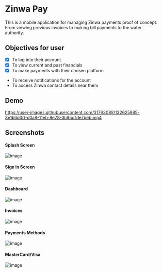 # Zinwa Pay

This is a mobile application for managing Zinwa payments proof of concept. 
From viewing previous invoices to making bill payments to
the water authority. 

## Objectives for user
- [x]  To log into their account 
- [x]  To view current and past financials
- [x]  To make payments with their chosen platform
- To receive notifications for the account
- To access Zinwa contact details near them

## Demo

https://user-images.githubusercontent.com/31763088/122625985-3e1b6d00-d0a8-11eb-8e78-3b95d1de7beb.mp4
   
## Screenshots

#### Splash Screen
![image](https://drive.google.com/uc?export=view&id=1TW8P9j3KPc8ZiR9YG04162rtTGAEZYX8)

#### Sign In Screen
![image](https://drive.google.com/uc?export=view&id=1b0smvdK_drEptRVGG1Y8yZHB_R0O_Ibk)

#### Dashboard
![image](https://drive.google.com/uc?export=view&id=1y8ty4KohaPHOehbihbtxwK8clqePZ2Bk)

#### Invoices
![image](https://drive.google.com/uc?export=view&id=1jsBK5R0oxPsIC-Fuol3gPW7Soag98gUh)

#### Payments Methods
![image](https://drive.google.com/uc?export=view&id=1vPVN9RbY-EbHE_cSpGY0Vv3Ch_hdsimE)

#### MasterCard/Visa
![image](https://drive.google.com/uc?export=view&id=1kU3EoxtxLQvigtiK-yklhtYWAXgIqE6n)



  
